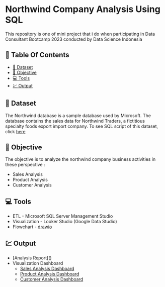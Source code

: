 # Northwind Company Analysis Using SQL
This repository is one of mini project that i do when participating in Data Consultant Bootcamp 2023 conducted by Data Science Indonesia

<!-- omit in toc -->
## :orange_book: Table Of Contents
* [📂 Dataset](#-dataset)
* [:dart: Objective](#-objective)
* [:computer: Tools](#-tools)
* [:chart: Output](#-output)

## 📂 Dataset
The Northwind database is a sample database used by Microsoft. The database contains the sales data for Northwind Traders, a fictitious specialty foods export import company. To see SQL script of this dataset, click [here](https://github.com/izzahlux/Northwind_Analysis/blob/main/instnwnd.zip)

## :dart: Objective
The objective is to analyze the northwind company business activities in these perspective :
* Sales Analysis
* Product Analysis
* Customer Analysis

## :computer: Tools
* ETL           - Microsoft SQL Server Management Studio
* Visualization - Looker Studio (Google Data Studio)
* Flowchart     - [drawio](https://app.diagrams.net/)

## :chart: Output
* [Analysis Report[()
* Visualization Dashboard
  * [Sales Analysis Dashboard](https://datastudio.google.com/reporting/da670d46-4bf8-4b41-afad-c604666c938b)
  * [Product Analysis Dashboard](https://datastudio.google.com/reporting/1f91184b-c386-4ed3-b4ea-95906bda15d1)
  * [Customer Analysis Dashboard](https://lookerstudio.google.com/reporting/dde7cbf8-c38c-49b9-bf3b-070a12581f35)






